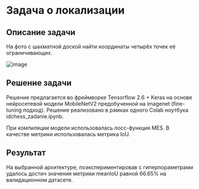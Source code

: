 # Задача о локализации
## Описание задачи
На фото с шахматной доской найти координаты четырёх точек её ограничивающих.

![image](https://user-images.githubusercontent.com/74366128/136165508-af763aae-2d65-4548-90cc-38b8b02fe96d.png)
## Решение задачи
Решение предлагается во фреймворке Tensorflow 2.6 + Keras на основе нейросетевой модели MobileNetV2 предобученной на imagenet (fine-tuning подход).
Решение реализовано в рамках одного Colab ноутбука idchess_zadanie.ipynb. 

При компиляции модели использовалась лосс-функция MES. В качестве метрики использовалась метрика IoU. 

## Результат
На выбранной архитектуре, поэкспериментировав с гиперпораметрами удалось достич значения метрики meanIoU равной 66.65% на валидационном датасете.
